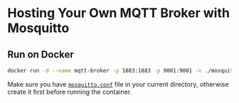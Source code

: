 # Hosting Your Own MQTT Broker with Mosquitto

## Run on Docker

```sh
docker run -d --name mqtt-broker -p 1883:1883 -p 9001:9001 -v ./mosquitto.conf:/mosquitto/config/mosquitto.conf eclipse-mosquitto
```

Make sure you have [`mosquitto.conf`](./mosquitto.conf) file in your current directory, otherwise create it first before running the container. 